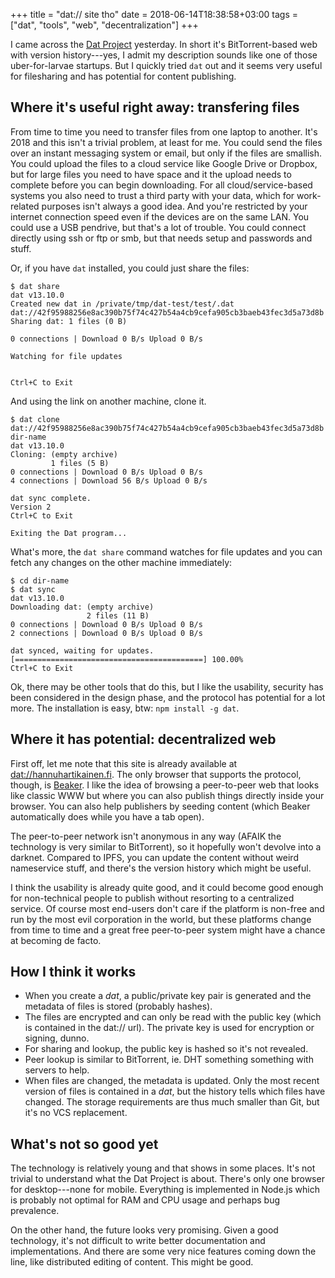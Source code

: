 +++
title = "dat:// site tho"
date = 2018-06-14T18:38:58+03:00
tags = ["dat", "tools", "web", "decentralization"]
+++

I came across the [Dat Project](http://datproject.org/) yesterday. In short it's BitTorrent-based web with version history---yes, I admit my description sounds like one of those uber-for-larvae startups. But I quickly tried `dat` out and it seems very useful for filesharing and has potential for content publishing.
<!--more-->

## Where it's useful right away: transfering files

From time to time you need to transfer files from one laptop to another. It's 2018 and this isn't a trivial problem, at least for me. You could send the files over an instant messaging system or email, but only if the files are smallish. You could upload the files to a cloud service like Google Drive or Dropbox, but for large files you need to have space and it the upload needs to complete before you can begin downloading. For all cloud/service-based systems you also need to trust a third party with your data, which for work-related purposes isn't always a good idea. And you're restricted by your internet connection speed even if the devices are on the same LAN. You could use a USB pendrive, but that's a lot of trouble. You could connect directly using ssh or ftp or smb, but that needs setup and passwords and stuff.

Or, if you have `dat` installed, you could just share the files:

```
$ dat share
dat v13.10.0
Created new dat in /private/tmp/dat-test/test/.dat
dat://42f95988256e8ac390b75f74c427b54a4cb9cefa905cb3baeb43fec3d5a73d8b
Sharing dat: 1 files (0 B)

0 connections | Download 0 B/s Upload 0 B/s

Watching for file updates


Ctrl+C to Exit
```

And using the link on another machine, clone it.

```
$ dat clone dat://42f95988256e8ac390b75f74c427b54a4cb9cefa905cb3baeb43fec3d5a73d8b dir-name
dat v13.10.0
Cloning: (empty archive)
         1 files (5 B)
0 connections | Download 0 B/s Upload 0 B/s
4 connections | Download 56 B/s Upload 0 B/s

dat sync complete.
Version 2
Ctrl+C to Exit

Exiting the Dat program...
```

What's more, the `dat share` command watches for file updates and you can fetch any changes on the other machine immediately:

```
$ cd dir-name
$ dat sync
dat v13.10.0
Downloading dat: (empty archive)
                 2 files (11 B)
0 connections | Download 0 B/s Upload 0 B/s
2 connections | Download 0 B/s Upload 0 B/s

dat synced, waiting for updates.
[==========================================] 100.00%
Ctrl+C to Exit
```

Ok, there may be other tools that do this, but I like the usability, security has been considered in the design phase, and the protocol has potential for a lot more. The installation is easy, btw: `npm install -g dat`.

## Where it has potential: decentralized web

First off, let me note that this site is already available at [dat://hannuhartikainen.fi](dat://hannuhartikainen.fi). The only browser that supports the protocol, though, is [Beaker](https://beakerbrowser.com/). I like the idea of browsing a peer-to-peer web that looks like classic WWW but where you can also publish things directly inside your browser. You can also help publishers by seeding content (which Beaker automatically does while you have a tab open).

The peer-to-peer network isn't anonymous in any way (AFAIK the technology is very similar to BitTorrent), so it hopefully won't devolve into a darknet. Compared to IPFS, you can update the content without weird nameservice stuff, and there's the version history which might be useful.

I think the usability is already quite good, and it could become good enough for non-technical people to publish without resorting to a centralized service. Of course most end-users don't care if the platform is non-free and run by the most evil corporation in the world, but these platforms change from time to time and a great free peer-to-peer system might have a chance at becoming de facto.

## How I think it works

- When you create a *dat*, a public/private key pair is generated and the metadata of files is stored (probably hashes).
- The files are encrypted and can only be read with the public key (which is contained in the dat:// url). The private key is used for encryption or signing, dunno.
- For sharing and lookup, the public key is hashed so it's not revealed.
- Peer lookup is similar to BitTorrent, ie. DHT something something with servers to help.
- When files are changed, the metadata is updated. Only the most recent version of files is contained in a *dat*, but the history tells which files have changed. The storage requirements are thus much smaller than Git, but it's no VCS replacement.

## What's not so good yet

The technology is relatively young and that shows in some places. It's not trivial to understand what the Dat Project is about. There's only one browser for desktop---none for mobile. Everything is implemented in Node.js which is probably not optimal for RAM and CPU usage and perhaps bug prevalence.

On the other hand, the future looks very promising. Given a good technology, it's not difficult to write better documentation and implementations. And there are some very nice features coming down the line, like distributed editing of content. This might be good.
